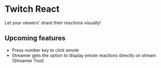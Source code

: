 # Twitch React
Let your viewers' share their reactions visually!

## Upcoming features
- Press number key to click emote
- Streamer gets the option to display emote reactions directly on stream (Streamer Tool)